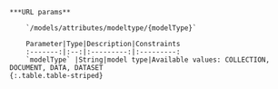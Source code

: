     ***URL params**

        `/models/attributes/modeltype/{modelType}`

        Parameter|Type|Description|Constraints
        :-------:|:--:|:---------:|:---------:
        `modelType` |String|model type|Available values: COLLECTION, DOCUMENT, DATA, DATASET
    {:.table.table-striped}

